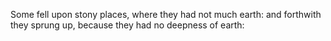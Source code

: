 Some fell upon stony places, where they had not much earth: and forthwith they sprung up, because they had no deepness of earth:
